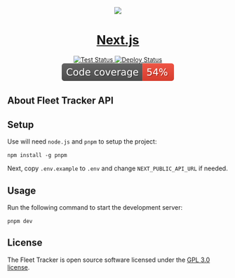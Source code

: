 <p align="center">
  <a href="https://nextjs.org">
    <picture>
      <source media="(prefers-color-scheme: dark)" srcset="https://assets.vercel.com/image/upload/v1662130559/nextjs/Icon_dark_background.png">
      <img src="https://assets.vercel.com/image/upload/v1662130559/nextjs/Icon_light_background.png" height="128">
    </picture>
    <h1 align="center">Next.js</h1>
  </a>
</p>

<p align="center">
<a href="https://github.com/damianchojnacki/fleet-tracker/actions/workflows/test.yml">
<img src="https://github.com/damianchojnacki/fleet-tracker/actions/workflows/test.yml/badge.svg" alt="Test Status">
</a>
<a href="https://github.com/damianchojnacki/fleet-tracker/actions/workflows/deploy.yml">
<img src="https://github.com/damianchojnacki/fleet-tracker/actions/workflows/deploy.yml/badge.svg" alt="Deploy Status">
</a>
<br>
<a href="https://github.com/damianchojnacki/fleet-tracker/actions/workflows/test.yml">
<img src="https://github.com/damianchojnacki/fleet-tracker/raw/badges/main/coverage.svg" alt="Code Coverage">
</a>
</p>

## About Fleet Tracker API

## Setup

Use will need `node.js` and `pnpm` to setup the project:

```shell
npm install -g pnpm
```

Next, copy `.env.example` to `.env` and change `NEXT_PUBLIC_API_URL` if needed.

## Usage

Run the following command to start the development server:

```shell
pnpm dev
```

## License

The Fleet Tracker is open source software licensed under the [GPL 3.0 license](https://opensource.org/license/gpl-3-0/).
